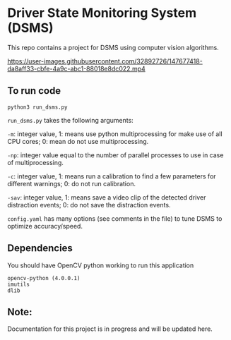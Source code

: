 # Driver State Monitoring System (DSMS)

This repo contains a project for DSMS using computer vision algorithms.


https://user-images.githubusercontent.com/32892726/147677418-da8aff33-cbfe-4a9c-abc1-88018e8dc022.mp4


## To run code
```
python3 run_dsms.py
```
```run_dsms.py``` takes the following arguments:

```-m```: integer value, 1: means use python multiprocessing for make use of all CPU cores; 0: mean do not use multiprocessing.

```-np```: integer value equal to the number of parallel processes to use in case of multiprocessing.

```-c```: integer value, 1: means run a calibration to find a few parameters for different warnings; 0: do not run calibration.

```-sav```: integer value, 1: means save a video clip of the detected driver distraction events; 0: do not save the distraction events.

```config.yaml``` has many options (see comments in the file) to tune DSMS to optimize accuracy/speed.

## Dependencies
You should have OpenCV python working to run this application
```
opencv-python (4.0.0.1)
imutils
dlib
```

## Note: 
Documentation for this project is in progress and will be updated here.

